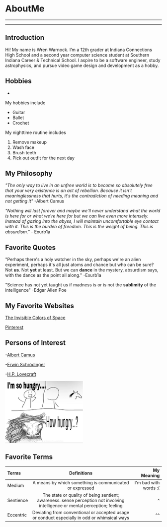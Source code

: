 # AboutMe
---
---
## Introduction
Hi! My name is Wren Warnock. I’m a 12th grader at Indiana Connections High School and a second year computer science student at Southern Indiana Career & Technical School. I aspire to be a software engineer, study astrophysics, and pursue video game design and development as a hobby.


## Hobbies
-
My hobbies include

- Guitar
- Ballet
- Crochet

My nighttime routine includes

1. Remove makeup
2. Wash face
3. Brush teeth
4. Pick out outfit for the next day

## My Philosophy
*"The only way to live in an unfree world is to become so absolutely free that your very existence is an act of rebellion. Because it isn't meaninglessness that hurts, it's the contradiction of needing meaning and not getting it"* -Albert Camus

*"Nothing will last forever and maybe we'll never understand what the world is here for or what we're here for but we can live even more intensely. Instead of gazing into the abyss, I will maintain uncomfortable eye contact with it. This is the burden of freedom. This is the weight of being. This is absurdism."* - Exurb1a

## Favorite Quotes
"Perhaps there's a holy watcher in the sky, perhaps we're an alien experiment, perhaps it's all just atoms and chance but who can be sure? Not **us**. Not **yet** at least. But we can **dance** in the mystery, absurdism says, with the dance as the point all along." -Exurb1a

"Science has not yet taught us if madness is or is not the **sublimity** of the intelligence" -Edgar Allen Poe

## My Favorite Websites
[The Invisible Colors of Space](https://cesar.esa.int/index.php?Section=SSE_Estudio_a_traves_del_espectro_portada)

[Pinterest](pinterest.com)

## Persons of Interest
-[Albert Camus][1]

-[Erwin Schrödinger][2]

-[H.P. Lovecraft][3]

<kbd>
<img src="https://github.com/Wrenmir/AboutMe/blob/main/img/howhungryhorse.jpg" height=200px width=250px>
</kbd>

## Favorite Terms
| Terms | Definitions | My Meaning |
|:-|:----:| ---:|
| Medium | A means by which something is communicated or expressed | I'm bad with words :( |
| Sentience | The state or quality of being sentient; awareness. sense perception not involving intelligence or mental perception; feeling | ^ |
| Eccentric | Deviating from conventional or accepted usage or conduct especially in odd or whimsical ways | ^^ |

[1]: https://en.wikipedia.org/wiki/Albert_Camus
[2]: https://en.wikipedia.org/wiki/Erwin_Schr%C3%B6dinger
[3]: https://en.wikipedia.org/wiki/H._P._Lovecraft

